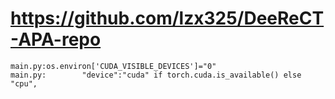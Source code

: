 # https://github.com/lzx325/DeeReCT-APA-repo

```console
main.py:os.environ['CUDA_VISIBLE_DEVICES']="0"
main.py:        "device":"cuda" if torch.cuda.is_available() else "cpu",

```
